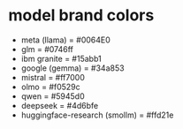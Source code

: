 # model brand colors

- meta (llama) = #0064E0
- glm = #0746ff
- ibm granite = #15abb1
- google (gemma) = #34a853
- mistral = #ff7000
- olmo = #f0529c
- qwen = #5945d0
- deepseek = #4d6bfe
- huggingface-research (smollm) = #ffd21e